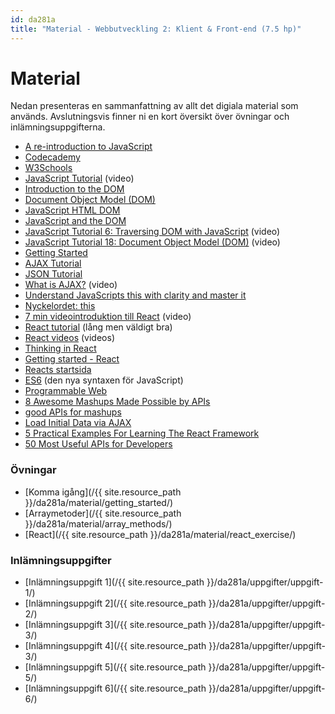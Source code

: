 ```yaml
---
id: da281a
title: "Material - Webbutveckling 2: Klient & Front-end (7.5 hp)"
---
```


# Material

Nedan presenteras en sammanfattning av allt det digiala material som används. Avslutningsvis finner ni en kort översikt över övningar och inlämningsuppgifterna.

* [A re-introduction to JavaScript](https://developer.mozilla.org/en-US/docs/Web/JavaScript/A_re-introduction_to_JavaScript)
* [Codecademy](https://www.codecademy.com/learn/javascript)
* [W3Schools](http://www.w3schools.com/js/)
* [JavaScript Tutorial](https://www.youtube.com/watch?v=vZBCTc9zHtI) (video)
* [Introduction to the DOM](https://developer.mozilla.org/en-US/docs/Web/API/Document_Object_Model/Introduction)
* [Document Object Model (DOM)](https://developer.mozilla.org/en-US/docs/Web/API/Document_Object_Model)
* [JavaScript HTML DOM](http://www.w3schools.com/js/js_htmldom.asp)
* [JavaScript and the DOM](http://code.tutsplus.com/tutorials/javascript-and-the-dom-series-lesson-1--net-3134)
* [JavaScript Tutorial 6: Traversing DOM with JavaScript](https://www.youtube.com/watch?v=6EYFOtHZFLE) (video)
* [JavaScript Tutorial 18: Document Object Model (DOM)](https://www.youtube.com/watch?v=pWhHAuXwvHY) (video)
* [Getting Started](https://developer.mozilla.org/en-US/docs/AJAX/Getting_Started)
* [AJAX Tutorial](http://www.w3schools.com/ajax/)
* [JSON Tutorial](http://beginnersbook.com/2015/04/json-tutorial/)
* [What is AJAX?](https://www.youtube.com/watch?v=RDo3hBL1rfA) (video)
* [Understand JavaScripts this with clarity and master it](http://javascriptissexy.com/understand-javascripts-this-with-clarity-and-master-it/)
* [Nyckelordet: this](https://developer.mozilla.org/en-US/docs/Web/JavaScript/Reference/Operators/this)
* [7 min videointroduktion till React](https://egghead.io/lessons/react-react-in-7-minutes#/tab-discuss) (video)
* [React tutorial](http://tylermcginnis.com/reactjs-tutorial-a-comprehensive-guide-to-building-apps-with-react/) (lång men väldigt bra)
* [React videos](https://egghead.io/courses/react-fundamentals) (videos)
* [Thinking in React](https://facebook.github.io/react/docs/thinking-in-react.html)
* [Getting started - React](https://scotch.io/tutorials/learning-react-getting-started-and-concepts)
* [Reacts startsida](https://facebook.github.io/react/index.html)
* [ES6](http://coenraets.org/present/es6/#22) (den nya syntaxen för JavaScript)
* [Programmable Web](http://www.programmableweb.com/apis)
* [8 Awesome Mashups Made Possible by APIs](http://mashable.com/2009/10/08/top-mashups/#PnAdCaK_4PqE)
* [good APIs for mashups](https://gist.github.com/afeld/4952991)
* [Load Initial Data via AJAX](https://facebook.github.io/react/tips/initial-ajax.html)
* [5 Practical Examples For Learning The React Framework](http://tutorialzine.com/2014/07/5-practical-examples-for-learning-facebooks-react-framework/)
* [50 Most Useful APIs for Developers](http://www.computersciencezone.org/50-most-useful-apis-for-developers/)

### Övningar

* [Komma igång](/{{ site.resource_path }}/da281a/material/getting_started/)
* [Arraymetoder](/{{ site.resource_path }}/da281a/material/array_methods/)
* [React](/{{ site.resource_path }}/da281a/material/react_exercise/)

### Inlämningsuppgifter

* [Inlämningsuppgift 1](/{{ site.resource_path }}/da281a/uppgifter/uppgift-1/)
* [Inlämningsuppgift 2](/{{ site.resource_path }}/da281a/uppgifter/uppgift-2/)
* [Inlämningsuppgift 3](/{{ site.resource_path }}/da281a/uppgifter/uppgift-3/)
* [Inlämningsuppgift 4](/{{ site.resource_path }}/da281a/uppgifter/uppgift-3/)
* [Inlämningsuppgift 5](/{{ site.resource_path }}/da281a/uppgifter/uppgift-5/)
* [Inlämningsuppgift 6](/{{ site.resource_path }}/da281a/uppgifter/uppgift-6/)
